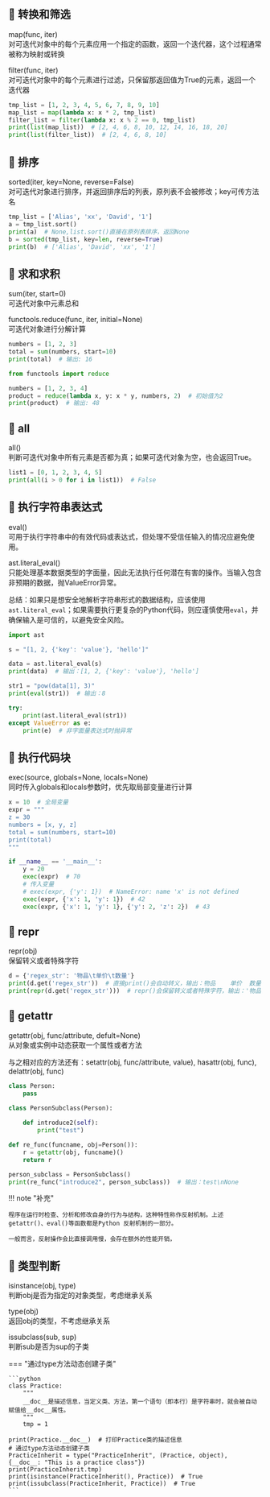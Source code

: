 ## 📌 转换和筛选

map(func, iter)  
对可迭代对象中的每个元素应用一个指定的函数，返回一个迭代器，这个过程通常被称为映射或转换

filter(func, iter)  
对可迭代对象中的每个元素进行过滤，只保留那返回值为True的元素，返回一个迭代器

```python
tmp_list = [1, 2, 3, 4, 5, 6, 7, 8, 9, 10]
map_list = map(lambda x: x * 2, tmp_list)
filter_list = filter(lambda x: x % 2 == 0, tmp_list)
print(list(map_list))  # [2, 4, 6, 8, 10, 12, 14, 16, 18, 20]
print(list(filter_list))  # [2, 4, 6, 8, 10]

```

## 📌 排序

sorted(iter, key=None, reverse=False)  
对可迭代对象进行排序，并返回排序后的列表，原列表不会被修改；key可传方法名

```python
tmp_list = ['Alias', 'xx', 'David', '1']
a = tmp_list.sort()
print(a)  # None,list.sort()直接在原列表排序，返回None
b = sorted(tmp_list, key=len, reverse=True)
print(b)  # ['Alias', 'David', 'xx', '1']

```

## 📌 求和求积

sum(iter, start=0)  
可迭代对象中元素总和

functools.reduce(func, iter, initial=None)  
可迭代对象进行分解计算

```python
numbers = [1, 2, 3]
total = sum(numbers, start=10)
print(total)  # 输出: 16

from functools import reduce

numbers = [1, 2, 3, 4]
product = reduce(lambda x, y: x * y, numbers, 2)  # 初始值为2
print(product)  # 输出: 48

```

## 📌 all

all()  
判断可迭代对象中所有元素是否都为真；如果可迭代对象为空，也会返回True。

```python
list1 = [0, 1, 2, 3, 4, 5]
print(all(i > 0 for i in list1))  # False

```

## 📌 执行字符串表达式

eval()  
可用于执行字符串中的有效代码或表达式，但处理不受信任输入的情况应避免使用。

ast.literal_eval()  
只能处理基本数据类型的字面量，因此无法执行任何潜在有害的操作。当输入包含非预期的数据，抛ValueError异常。

总结：如果只是想安全地解析字符串形式的数据结构，应该使用`ast.literal_eval`；如果需要执行更复杂的Python代码，则应谨慎使用`eval`，并确保输入是可信的，以避免安全风险。

```python
import ast

s = "[1, 2, {'key': 'value'}, 'hello']"

data = ast.literal_eval(s)
print(data)  # 输出：[1, 2, {'key': 'value'}, 'hello']

str1 = "pow(data[1], 3)"
print(eval(str1))  # 输出：8

try:
    print(ast.literal_eval(str1))
except ValueError as e:
    print(e)  # 非字面量表达式时抛异常

```

## 📌 执行代码块

exec(source, globals=None, locals=None)  
同时传入globals和locals参数时，优先取局部变量进行计算

```python
x = 10  # 全局变量
expr = """
z = 30
numbers = [x, y, z]
total = sum(numbers, start=10)
print(total)
"""

if __name__ == '__main__':
    y = 20
    exec(expr)  # 70
    # 传入变量
    # exec(expr, {'y': 1})  # NameError: name 'x' is not defined
    exec(expr, {'x': 1, 'y': 1})  # 42
    exec(expr, {'x': 1, 'y': 1}, {'y': 2, 'z': 2})  # 43

```

## 📌 repr

repr(obj)  
保留转义或者特殊字符

```python
d = {'regex_str': '物品\t单价\t数量'}
print(d.get('regex_str'))  # 直接print()会自动转义，输出：物品    单价  数量
print(repr(d.get('regex_str')))  # repr()会保留转义或者特殊字符，输出：'物品\t单价\t数量'
```

## 📌 getattr

getattr(obj, func/attribute, defult=None)  
从对象或实例中动态获取一个属性或者方法

与之相对应的方法还有：setattr(obj, func/attribute, value), hasattr(obj, func), delattr(obj, func)

```python
class Person:
    pass

class PersonSubclass(Person):
    
    def introduce2(self):
        print("test")

def re_func(funcname, obj=Person()):
    r = getattr(obj, funcname)()
    return r

person_subclass = PersonSubclass()
print(re_func("introduce2", person_subclass))  # 输出：test\nNone

```

!!! note "补充"
    
    程序在运行时检查、分析和修改自身的行为与结构，这种特性称作反射机制。上述getattr()、eval()等函数都是Python 反射机制的一部分。
    
    一般而言，反射操作会比直接调用慢，会存在额外的性能开销，

## 📌 类型判断

isinstance(obj, type)  
判断obj是否为指定的对象类型，考虑继承关系

type(obj)  
返回obj的类型，不考虑继承关系

issubclass(sub, sup)  
判断sub是否为sup的子类

=== "通过type方法动态创建子类"

    ```python
    class Practice:
        """
        __doc__是描述信息，当定义类、方法，第一个语句（即本行）是字符串时，就会被自动赋值给__doc__属性。
        """
        tmp = 1
    
    print(Practice.__doc__)  # 打印Practice类的描述信息
    # 通过type方法动态创建子类
    PracticeInherit = type("PracticeInherit", (Practice, object), {__doc__: "This is a practice class"})
    print(PracticeInherit.tmp)
    print(isinstance(PracticeInherit(), Practice))  # True
    print(issubclass(PracticeInherit, Practice))  # True
    ```